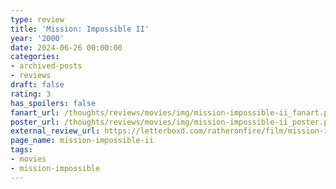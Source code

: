 ```yaml
---
type: review
title: 'Mission: Impossible II'
year: '2000'
date: 2024-06-26 00:00:00
categories:
- archived-posts
- reviews
draft: false
rating: 3
has_spoilers: false
fanart_url: /thoughts/reviews/movies/img/mission-impossible-ii_fanart.png
poster_url: /thoughts/reviews/movies/img/mission-impossible-ii_poster.png
external_review_url: https://letterboxd.com/ratheronfire/film/mission-impossible-ii/
page_name: mission-impossible-ii
tags:
- movies
- mission-impossible
---
```


